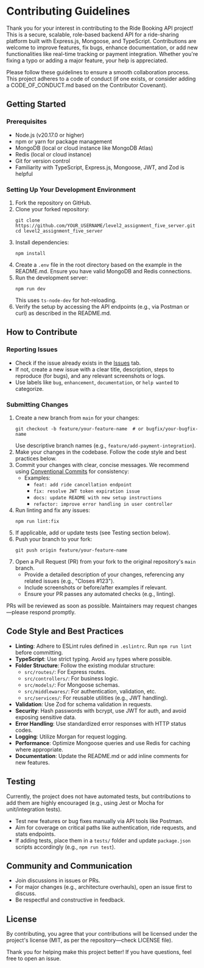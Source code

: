 # Contributing Guidelines

Thank you for your interest in contributing to the Ride Booking API project! This is a secure, scalable, role-based backend API for a ride-sharing platform built with Express.js, Mongoose, and TypeScript. Contributions are welcome to improve features, fix bugs, enhance documentation, or add new functionalities like real-time tracking or payment integration. Whether you're fixing a typo or adding a major feature, your help is appreciated.

Please follow these guidelines to ensure a smooth collaboration process. This project adheres to a code of conduct (if one exists, or consider adding a CODE_OF_CONDUCT.md based on the Contributor Covenant).

## Getting Started

### Prerequisites
- Node.js (v20.17.0 or higher)
- npm or yarn for package management
- MongoDB (local or cloud instance like MongoDB Atlas)
- Redis (local or cloud instance)
- Git for version control
- Familiarity with TypeScript, Express.js, Mongoose, JWT, and Zod is helpful

### Setting Up Your Development Environment
1. Fork the repository on GitHub.
2. Clone your forked repository:
   ```
   git clone https://github.com/YOUR_USERNAME/level2_assignment_five_server.git
   cd level2_assignment_five_server
   ```
3. Install dependencies:
   ```
   npm install
   ```
4. Create a `.env` file in the root directory based on the example in the README.md. Ensure you have valid MongoDB and Redis connections.
5. Run the development server:
   ```
   npm run dev
   ```
   This uses `ts-node-dev` for hot-reloading.
6. Verify the setup by accessing the API endpoints (e.g., via Postman or curl) as described in the README.md.

## How to Contribute

### Reporting Issues
- Check if the issue already exists in the [Issues](https://github.com/himadree-chaudhury/level2_assignment_five_server/issues) tab.
- If not, create a new issue with a clear title, description, steps to reproduce (for bugs), and any relevant screenshots or logs.
- Use labels like `bug`, `enhancement`, `documentation`, or `help wanted` to categorize.

### Submitting Changes
1. Create a new branch from `main` for your changes:
   ```
   git checkout -b feature/your-feature-name  # or bugfix/your-bugfix-name
   ```
   Use descriptive branch names (e.g., `feature/add-payment-integration`).
2. Make your changes in the codebase. Follow the code style and best practices below.
3. Commit your changes with clear, concise messages. We recommend using [Conventional Commits](https://www.conventionalcommits.org/en/v1.0.0/) for consistency:
   - Examples:
     - `feat: add ride cancellation endpoint`
     - `fix: resolve JWT token expiration issue`
     - `docs: update README with new setup instructions`
     - `refactor: improve error handling in user controller`
4. Run linting and fix any issues:
   ```
   npm run lint:fix
   ```
5. If applicable, add or update tests (see Testing section below).
6. Push your branch to your fork:
   ```
   git push origin feature/your-feature-name
   ```
7. Open a Pull Request (PR) from your fork to the original repository's `main` branch.
   - Provide a detailed description of your changes, referencing any related issues (e.g., "Closes #123").
   - Include screenshots or before/after examples if relevant.
   - Ensure your PR passes any automated checks (e.g., linting).

PRs will be reviewed as soon as possible. Maintainers may request changes—please respond promptly.

## Code Style and Best Practices
- **Linting**: Adhere to ESLint rules defined in `.eslintrc`. Run `npm run lint` before committing.
- **TypeScript**: Use strict typing. Avoid `any` types where possible.
- **Folder Structure**: Follow the existing modular structure:
  - `src/routes/`: For Express routes.
  - `src/controllers/`: For business logic.
  - `src/models/`: For Mongoose schemas.
  - `src/middlewares/`: For authentication, validation, etc.
  - `src/services/`: For reusable utilities (e.g., JWT handling).
- **Validation**: Use Zod for schema validation in requests.
- **Security**: Hash passwords with bcrypt, use JWT for auth, and avoid exposing sensitive data.
- **Error Handling**: Use standardized error responses with HTTP status codes.
- **Logging**: Utilize Morgan for request logging.
- **Performance**: Optimize Mongoose queries and use Redis for caching where appropriate.
- **Documentation**: Update the README.md or add inline comments for new features.

## Testing
Currently, the project does not have automated tests, but contributions to add them are highly encouraged (e.g., using Jest or Mocha for unit/integration tests).
- Test new features or bug fixes manually via API tools like Postman.
- Aim for coverage on critical paths like authentication, ride requests, and stats endpoints.
- If adding tests, place them in a `tests/` folder and update `package.json` scripts accordingly (e.g., `npm run test`).

## Community and Communication
- Join discussions in issues or PRs.
- For major changes (e.g., architecture overhauls), open an issue first to discuss.
- Be respectful and constructive in feedback.

## License
By contributing, you agree that your contributions will be licensed under the project's license (MIT, as per the repository—check LICENSE file).

Thank you for helping make this project better! If you have questions, feel free to open an issue.
